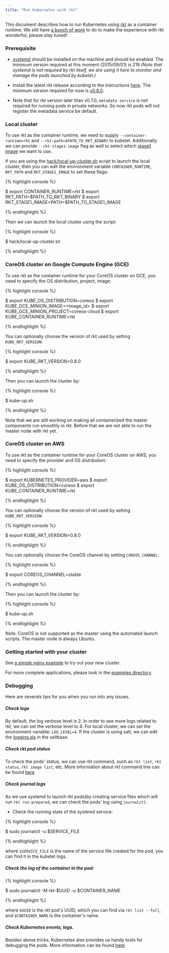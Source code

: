 ```yaml
---
title: "Run Kubernetes with rkt"
---
```

This document describes how to run Kubernetes using [rkt](https://github.com/coreos/rkt) as a container runtime.
We still have [a bunch of work](http://issue.k8s.io/8262) to do to make the experience with rkt wonderful, please stay tuned!

### **Prerequisite**

- [systemd](http://www.freedesktop.org/wiki/Software/systemd/) should be installed on the machine and should be enabled. The minimum version required at this moment (2015/09/01) is 219
  *(Note that systemd is not required by rkt itself, we are using it here to monitor and manage the pods launched by kubelet.)*

- Install the latest rkt release according to the instructions [here](https://github.com/coreos/rkt).
  The minimum version required for now is [v0.8.0](https://github.com/coreos/rkt/releases/tag/v0.8.0).

- Note that for rkt version later than v0.7.0, `metadata service` is not required for running pods in private networks. So now rkt pods will not register the metadata service be default.

### Local cluster

To use rkt as the container runtime, we need to supply `--container-runtime=rkt` and `--rkt-path=$PATH_TO_RKT_BINARY` to kubelet. Additionally we can provide `--rkt-stage1-image` flag
as well to select which [stage1 image](https://github.com/coreos/rkt/blob/master/Documentation/running-lkvm-stage1.md) we want to use.

If you are using the [hack/local-up-cluster.sh](https://releases.k8s.io/release-1.1/hack/local-up-cluster.sh) script to launch the local cluster, then you can edit the environment variable `CONTAINER_RUNTIME`, `RKT_PATH` and `RKT_STAGE1_IMAGE` to
set these flags:

{% highlight console %}

$ export CONTAINER_RUNTIME=rkt
$ export RKT_PATH=$PATH_TO_RKT_BINARY
$ export RKT_STAGE1_IMAGE=PATH=$PATH_TO_STAGE1_IMAGE

{% endhighlight %}

Then we can launch the local cluster using the script:

{% highlight console %}

$ hack/local-up-cluster.sh

{% endhighlight %}

### CoreOS cluster on Google Compute Engine (GCE)

To use rkt as the container runtime for your CoreOS cluster on GCE, you need to specify the OS distribution, project, image:

{% highlight console %}

$ export KUBE_OS_DISTRIBUTION=coreos
$ export KUBE_GCE_MINION_IMAGE=<image_id>
$ export KUBE_GCE_MINION_PROJECT=coreos-cloud
$ export KUBE_CONTAINER_RUNTIME=rkt

{% endhighlight %}

You can optionally choose the version of rkt used by setting `KUBE_RKT_VERSION`:

{% highlight console %}

$ export KUBE_RKT_VERSION=0.8.0

{% endhighlight %}

Then you can launch the cluster by:

{% highlight console %}

$ kube-up.sh

{% endhighlight %}

Note that we are still working on making all containerized the master components run smoothly in rkt. Before that we are not able to run the master node with rkt yet.

### CoreOS cluster on AWS

To use rkt as the container runtime for your CoreOS cluster on AWS, you need to specify the provider and OS distribution:

{% highlight console %}

$ export KUBERNETES_PROVIDER=aws
$ export KUBE_OS_DISTRIBUTION=coreos
$ export KUBE_CONTAINER_RUNTIME=rkt

{% endhighlight %}

You can optionally choose the version of rkt used by setting `KUBE_RKT_VERSION`:

{% highlight console %}

$ export KUBE_RKT_VERSION=0.8.0

{% endhighlight %}

You can optionally choose the CoreOS channel  by setting `COREOS_CHANNEL`:

{% highlight console %}

$ export COREOS_CHANNEL=stable

{% endhighlight %}

Then you can launch the cluster by:

{% highlight console %}

$ kube-up.sh

{% endhighlight %}

Note: CoreOS is not supported as the master using the automated launch
scripts. The master node is always Ubuntu.

### Getting started with your cluster

See [a simple nginx example](/{{page.version}}/docs/user-guide/simple-nginx) to try out your new cluster.

For more complete applications, please look in the [examples directory](../../../examples/).


### Debugging

Here are severals tips for you when you run into any issues.

##### Check logs

By default, the log verbose level is 2. In order to see more logs related to rkt, we can set the verbose level to 4.
For local cluster, we can set the environment variable: `LOG_LEVEL=4`.
If the cluster is using salt, we can edit the [logging.sls](https://releases.k8s.io/release-1.1/cluster/saltbase/pillar/logging.sls) in the saltbase.

##### Check rkt pod status

To check the pods' status, we can use rkt command, such as `rkt list`, `rkt status`, `rkt image list`, etc.
More information about rkt command line can be found [here](https://github.com/coreos/rkt/blob/master/Documentation/commands.md)

##### Check journal logs

As we use systemd to launch rkt pods(by creating service files which will run `rkt run-prepared`, we can check the pods' log
using `journalctl`:

- Check the running state of the systemd service:

{% highlight console %}

$ sudo journalctl -u $SERVICE_FILE

{% endhighlight %}

where `$SERVICE_FILE` is the name of the service file created for the pod, you can find it in the kubelet logs.

##### Check the log of the container in the pod:

{% highlight console %}

$ sudo journalctl -M rkt-$UUID -u $CONTAINER_NAME

{% endhighlight %}

where `$UUID` is the rkt pod's UUID, which you can find via `rkt list --full`, and `$CONTAINER_NAME` is the container's name.

##### Check Kubernetes events, logs.

Besides above tricks, Kubernetes also provides us handy tools for debugging the pods. More information can be found [here](/{{page.version}}/docs/user-guide/application-troubleshooting)



